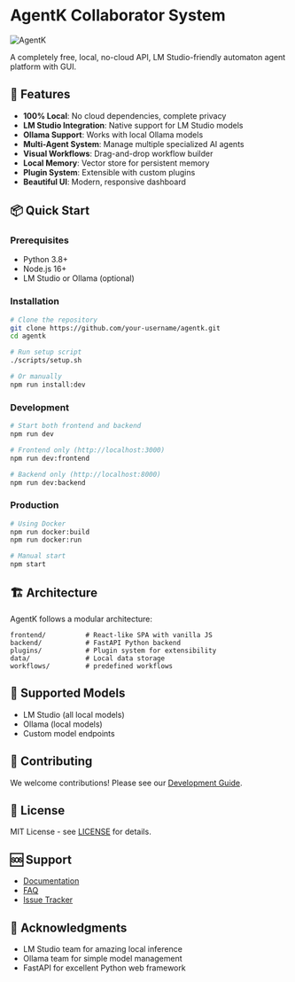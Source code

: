 # AgentK Collaborator System

![AgentK](frontend/assets/logo.png)

A completely free, local, no-cloud API, LM Studio-friendly automaton agent platform with GUI.

## 🚀 Features

- **100% Local**: No cloud dependencies, complete privacy
- **LM Studio Integration**: Native support for LM Studio models
- **Ollama Support**: Works with local Ollama models
- **Multi-Agent System**: Manage multiple specialized AI agents
- **Visual Workflows**: Drag-and-drop workflow builder
- **Local Memory**: Vector store for persistent memory
- **Plugin System**: Extensible with custom plugins
- **Beautiful UI**: Modern, responsive dashboard

## 📦 Quick Start

### Prerequisites

- Python 3.8+
- Node.js 16+
- LM Studio or Ollama (optional)

### Installation

```bash
# Clone the repository
git clone https://github.com/your-username/agentk.git
cd agentk

# Run setup script
./scripts/setup.sh

# Or manually
npm run install:dev
```

### Development

```bash
# Start both frontend and backend
npm run dev

# Frontend only (http://localhost:3000)
npm run dev:frontend

# Backend only (http://localhost:8000)
npm run dev:backend
```

### Production

```bash
# Using Docker
npm run docker:build
npm run docker:run

# Manual start
npm start
```

## 🏗️ Architecture

AgentK follows a modular architecture:

```
frontend/          # React-like SPA with vanilla JS
backend/           # FastAPI Python backend
plugins/           # Plugin system for extensibility
data/              # Local data storage
workflows/         # predefined workflows
```

## 🔌 Supported Models

- LM Studio (all local models)
- Ollama (local models)
- Custom model endpoints

## 🤝 Contributing

We welcome contributions! Please see our [Development Guide](docs/DEVELOPMENT.md).

## 📄 License

MIT License - see [LICENSE](LICENSE) for details.

## 🆘 Support

- [Documentation](docs/)
- [FAQ](docs/FAQ.md)
- [Issue Tracker](https://github.com/your-username/agentk/issues)

## 🙏 Acknowledgments

- LM Studio team for amazing local inference
- Ollama team for simple model management
- FastAPI for excellent Python web framework
